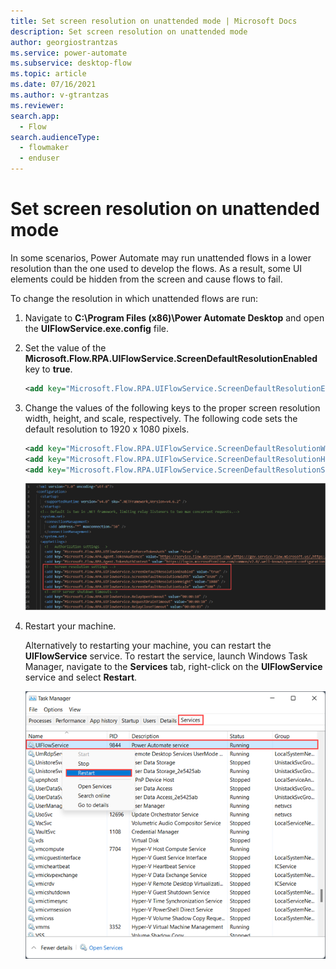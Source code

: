 ```yaml
---
title: Set screen resolution on unattended mode | Microsoft Docs
description: Set screen resolution on unattended mode
author: georgiostrantzas
ms.service: power-automate
ms.subservice: desktop-flow
ms.topic: article
ms.date: 07/16/2021
ms.author: v-gtrantzas
ms.reviewer:
search.app: 
  - Flow
search.audienceType: 
  - flowmaker
  - enduser
---
```


# Set screen resolution on unattended mode

In some scenarios, Power Automate may run unattended flows in a lower resolution than the one used to develop the flows. As a result, some UI elements could be hidden from the screen and cause flows to fail.

To change the resolution in which unattended flows are run:

1. Navigate to **C:\Program Files (x86)\Power Automate Desktop** and open the **UIFlowService.exe.config** file.

1. Set the value of the **Microsoft.Flow.RPA.UIFlowService.ScreenDefaultResolutionEnabled** key to **true**.

    ``` XML
    <add key="Microsoft.Flow.RPA.UIFlowService.ScreenDefaultResolutionEnabled" value="true" />
    ```

1. Change the values of the following keys to the proper screen resolution width, height, and scale, respectively. The following code sets the default resolution to 1920 x 1080 pixels.

    ``` XML
    <add key="Microsoft.Flow.RPA.UIFlowService.ScreenDefaultResolutionWidth" value="1920" />
    <add key="Microsoft.Flow.RPA.UIFlowService.ScreenDefaultResolutionHeight" value="1080" />
    <add key="Microsoft.Flow.RPA.UIFlowService.ScreenDefaultResolutionScale" value="100" />
    ```
   ![Screenshot of the appropriate keys in the UIFlowService.exe.config file.](media/set-screen-resolution-unattended-mode/ui-flow-service-file.png)

1. Restart your machine.

    Alternatively to restarting your machine, you can restart the **UIFlowService** service. To restart the service, launch Windows Task Manager, navigate to the **Services** tab, right-click on the **UIFlowService** service and select **Restart**.

    ![Screenshot of the Windows Task Manager.](media/set-screen-resolution-unattended-mode/task-manager.png)